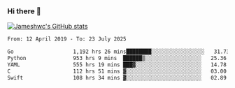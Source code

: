 ### Hi there 👋

[![Jameshwc's GitHub stats](https://github-readme-stats.vercel.app/api?username=jameshwc)](https://github.com/anuraghazra/github-readme-stats)

<!--START_SECTION:waka-->

```txt
From: 12 April 2019 - To: 23 July 2025

Go                   1,192 hrs 26 mins████████░░░░░░░░░░░░░░░░░   31.73 %
Python               953 hrs 9 mins  ██████▒░░░░░░░░░░░░░░░░░░   25.36 %
YAML                 555 hrs 19 mins ███▓░░░░░░░░░░░░░░░░░░░░░   14.78 %
C                    112 hrs 51 mins ▓░░░░░░░░░░░░░░░░░░░░░░░░   03.00 %
Swift                108 hrs 34 mins ▓░░░░░░░░░░░░░░░░░░░░░░░░   02.89 %
```

<!--END_SECTION:waka-->